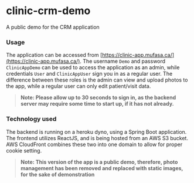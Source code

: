 # clinic-crm-demo
A public demo for the CRM application

### Usage
The application can be accessed from [https://clinic-app.mufasa.ca/](https://clinic-app.mufasa.ca/).
The username `Demo` and password `ClinicAppDemo` can be used to access the application as an admin, while credentials `User` and `ClinicAppUser` sign you in as a regular user. The difference between these roles is the admin can view and upload photos to the app, while a regular user can only edit patient/visit data. 
> **Note: Please allow up to 30 seconds to sign in, as the backend server may require some time to start up, if it has not already.** 

### Technology used
The backend is running on a heroku dyno, using a Spring Boot application. The frontend utilizes ReactJS, and is being hosted from an AWS S3 bucket. AWS CloudFront combines these two into one domain to allow for proper cookie setting. 

> **Note: This version of the app is a public demo, therefore, photo management has been removed and replaced with static images, for the sake of demonstration**
